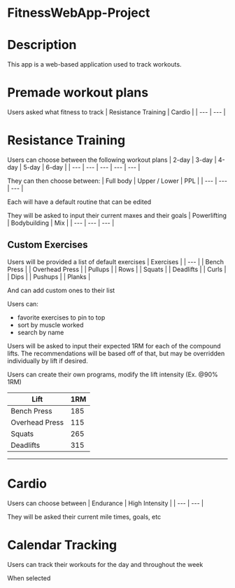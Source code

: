 # FitnessWebApp-Project

# Description

This app is a web-based application used to track workouts. 


# Premade workout plans

Users asked what fitness to track
| Resistance Training | Cardio | 
| --- | --- |

# Resistance Training

Users can choose between the following workout plans
| 2-day | 3-day | 4-day | 5-day | 6-day |
| --- | --- | --- | --- | --- |

They can then choose between:
| Full body | Upper / Lower | PPL |
| --- | --- | --- |

Each will have a default routine that can be edited

They will be asked to input their current maxes and their goals 
| Powerlifting | Bodybuilding | Mix |
| --- | --- | --- |

## Custom Exercises

Users will be provided a list of default exercises
| Exercises |
| --- |
| Bench Press |
| Overhead Press |
| Pullups |
| Rows |
| Squats |
| Deadlifts |
| Curls |
| Dips |
| Pushups |
| Planks |

And can add custom ones to their list

Users can:
- favorite exercises to pin to top
- sort by muscle worked
- search by name

Users will be asked to input their expected 1RM for each of the compound lifts. The recommendations will be based off of that, but may be overridden individually by lift if desired. 

Users can create their own programs, modify the lift intensity (Ex. @90% 1RM)

| Lift | 1RM |
| --- | --- |
| Bench Press | 185 |
| Overhead Press | 115 |
| Squats | 265 |
| Deadlifts | 315 |

---

# Cardio

Users can choose between
| Endurance | High Intensity |
| --- | --- |

They will be asked their current mile times, goals, etc

# Calendar Tracking
Users can track their workouts for the day and throughout the week

When selected